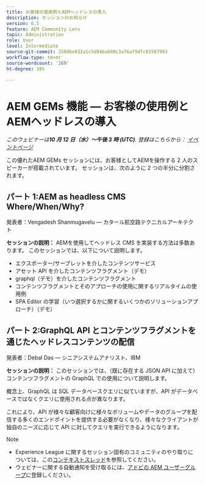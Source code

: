 ```yaml
---
title: お客様の使用例とAEMヘッドレスの導入
description: セッションのお知らせ
version: 6.5
feature: AEM Community Lens
topic: Administration
role: User
level: Intermediate
source-git-commit: 3580be032a1c5d94bab90c3a76af9dfc81587993
workflow-type: tm+mt
source-wordcount: '269'
ht-degree: 10%

---
```


# AEM GEMs 機能 — お客様の使用例とAEMヘッドレスの導入

*このウェビナーは&#x200B;**10 月 12 日（水）～午後 3 時 (UTC)**. 登録はこちらから： [イベントページ](https://adobe.ly/3dlDWjh)*

この優れたAEM GEMs セッションには、お客様としてAEMを操作する 2 人のスピーカーが搭載されています。 セッションは、次のように 2 つの半分に分割されます。

## パート 1:AEM as headless CMS Where/When/Why?

発表者：Vengadesh Shanmugavelu — カタール航空路テクニカルアーキテクト

**セッションの説明：**
AEMを使用してヘッドレス CMS を実装する方法は多数あります。
このセッションでは、以下について説明します。

* エクスポーター/サーブレットを介したコンテンツサービス
* アセット API を介したコンテンツフラグメント（デモ）
* graphql（デモ）を介したコンテンツフラグメント
* コンテンツフラグメントとそのアプローチの使用に関するリアルタイムの使用例
* SPA Editor の学習（いつ選択するかに関するいくつかのソリューションアプローチ）（デモ）

## パート 2:GraphQL API とコンテンツフラグメントを通じたヘッドレスコンテンツの配信

発表者：Debal Das — シニアシステムアナリスト、IBM

**セッションの説明：**
このセッションでは、（既に存在する JSON API に加えて）コンテンツフラグメントの GraphQL での使用について説明します。

概念上、GraphQL は SQL データベースクエリに似ていますが、API がデータベースではなくクエリに使用される点が異なります。

これにより、API が様々な顧客向けに様々なボリュームやデータのグループを配信する多くのエンドポイントを提供する必要がなくなり、様々なクライアントが独自のニーズに応じて API に対してクエリを実行できるようになります。

>[!NOTE]
>
>* Experience League に関するセッション固有のコミュニティのやり取りについては、この[コンテキストスレッド](https://adobe.ly/3r6P4nr)を参照してください。
>* ウェビナーに関する自動通知を受け取るには、[アドビの AEM ユーザーグループ](https://aem-augs.adobe.com/)に登録しください。